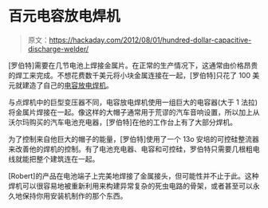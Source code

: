 # 百元电容放电焊机

> 原文：<https://hackaday.com/2012/08/01/hundred-dollar-capacitive-discharge-welder/>

[罗伯特]需要在几节电池上焊接金属片。在正常的生产情况下，这通常由价格昂贵的焊工来完成。不想花费数千美元将小块金属连接在一起，[罗伯特]只花了 100 美元就建造了自己的[电容放电焊机](http://ledhacks.com/power/battery_tab_welder.htm)。

与点焊机中的巨型变压器不同，电容放电焊机使用一组巨大的电容器(大于 1 法拉)将金属片焊接在一起。像这样的大帽子通常用于荒谬的汽车音响设置，所以加上从沃尔玛购买的汽车电池充电器，[罗伯特]在他的工作台上有了大部分焊机。

为了控制来自他巨大的帽子的能量，[罗伯特]使用了一个 13o 安培的可控硅整流器来改善他的焊机的控制。有了电池充电器、电容和可控硅，罗伯特只需要几根粗电线就能把整个建筑连在一起。

[Robert]的产品在电池端子上完美地焊接了金属接头，但可能性并不止于此。这种焊机可以很容易地被重新利用来构建异常复杂的死虫电路的骨架，或者甚至可以永久地保持你用安装机制作的那个东西。